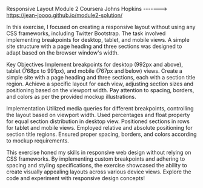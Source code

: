 Responsive Layout Module 2 Coursera Johns Hopkins -------> https://jean-joooo.github.io/module2-solution/

In this exercise, I focused on creating a responsive layout without using any CSS frameworks, including Twitter Bootstrap. The task involved implementing breakpoints for desktop, tablet, and mobile views. A simple site structure with a page heading and three sections was designed to adapt based on the browser window's width.

Key Objectives
Implement breakpoints for desktop (992px and above), tablet (768px to 991px), and mobile (767px and below) views.
Create a simple site with a page heading and three sections, each with a section title region.
Achieve a specific layout for each view, adjusting section sizes and positioning based on the viewport width.
Pay attention to spacing, borders, and colors as per the provided mockup illustrations.

Implementation
Utilized media queries for different breakpoints, controlling the layout based on viewport width.
Used percentages and float property for equal section distribution in desktop view.
Positioned sections in rows for tablet and mobile views.
Employed relative and absolute positioning for section title regions.
Ensured proper spacing, borders, and colors according to mockup requirements.

This exercise honed my skills in responsive web design without relying on CSS frameworks. By implementing custom breakpoints and adhering to spacing and styling specifications, the exercise showcased the ability to create visually appealing layouts across various device views. Explore the code and experiment with responsive design concepts!






